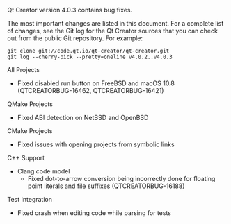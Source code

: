 Qt Creator version 4.0.3 contains bug fixes.

The most important changes are listed in this document. For a complete
list of changes, see the Git log for the Qt Creator sources that
you can check out from the public Git repository. For example:

    git clone git://code.qt.io/qt-creator/qt-creator.git
    git log --cherry-pick --pretty=oneline v4.0.2..v4.0.3

All Projects

* Fixed disabled run button on FreeBSD and macOS 10.8
  (QTCREATORBUG-16462, QTCREATORBUG-16421)

QMake Projects

* Fixed ABI detection on NetBSD and OpenBSD

CMake Projects

* Fixed issues with opening projects from symbolic links

C++ Support

* Clang code model
    * Fixed dot-to-arrow conversion being incorrectly done for
      floating point literals and file suffixes (QTCREATORBUG-16188)

Test Integration

* Fixed crash when editing code while parsing for tests
